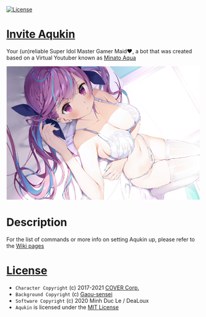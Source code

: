 [![License](https://badgen.net/github/license/dealoux/Aqukin-v2)](https://github.com/dealoux/Aqukin-v2/blob/master/LICENSE)

# [Invite Aqukin](https://discord.com/api/oauth2/authorize?client_id=702620458130079750&permissions=8&scope=bot%20applications.commands)
Your (un)reliable Super Idol Master Gamer Maid♥, a bot that was created based on a Virtual Youtuber known as [Minato Aqua](https://www.youtube.com/channel/UC1opHUrw8rvnsadT-iGp7Cg)

<p align="center">
  <img src="https://github.com/DeaLoux/Aqukin/blob/master/src/utilities/media/background.png">
</p>

# Description
For the list of commands or more info on setting Aqukin up, please refer to the [Wiki pages](https://github.com/dealoux/Aqukin/wiki)

# [License](https://github.com/DeaLoux/Aqukin/blob/master/LICENSE)
- `Character Copyright` (c) 2017-2021 [COVER Corp.](https://cover-corp.com/)
- `Background Copyright` (c) [Gaou-sensei](https://twitter.com/umaiyo_puyoman)
- `Software Copyright` (c) 2020 Minh Duc Le / DeaLoux
- `Aqukin` is licensed under the [MIT License](https://github.com/dealoux/Aqukin/blob/master/LICENSE)